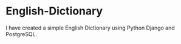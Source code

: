 # English-Dictionary
I have created a simple English Dictionary using Python Django and PostgreSQL.
